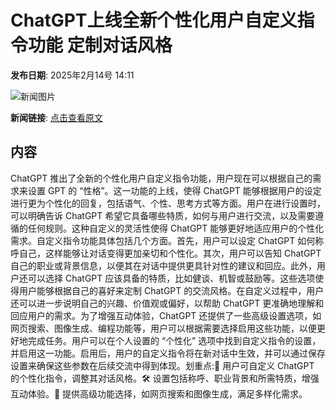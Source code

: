 # ChatGPT上线全新个性化用户自定义指令功能 定制对话风格

**发布日期**: 2025年2月14号 14:11

![新闻图片](https://upload.chinaz.com/2025/0214/6387513905028785837457440.png)

**新闻链接**: [点击查看原文](https://www.aibase.com/zh/news/15383)

## 内容

ChatGPT 推出了全新的个性化用户自定义指令功能，用户现在可以根据自己的需求来设置 GPT 的 “性格”。这一功能的上线，使得 ChatGPT 能够根据用户的设定进行更为个性化的回复，包括语气、个性、思考方式等方面。用户在进行设置时，可以明确告诉 ChatGPT 希望它具备哪些特质，如何与用户进行交流，以及需要遵循的任何规则。这种自定义的灵活性使得 ChatGPT 能够更好地适应用户的个性化需求。自定义指令功能具体包括几个方面。首先，用户可以设定 ChatGPT 如何称呼自己，这样能够让对话变得更加亲切和个性化。其次，用户可以告知 ChatGPT 自己的职业或背景信息，以便其在对话中提供更具针对性的建议和回应。此外，用户还可以选择 ChatGPT 应该具备的特质，比如健谈、机智或鼓励等。这些选项使得用户能够根据自己的喜好来定制 ChatGPT 的交流风格。在自定义过程中，用户还可以进一步说明自己的兴趣、价值观或偏好，以帮助 ChatGPT 更准确地理解和回应用户的需求。为了增强互动体验，ChatGPT 还提供了一些高级设置选项，如网页搜索、图像生成、编程功能等，用户可以根据需要选择启用这些功能，以便更好地完成任务。用户可以在个人设置的 “个性化” 选项中找到自定义指令的设置，并启用这一功能。启用后，用户的自定义指令将在新对话中生效，并可以通过保存设置来确保这些参数在后续交流中得到体现。划重点:🌟 用户可自定义 ChatGPT 的个性化指令，调整其对话风格。🛠️ 设置包括称呼、职业背景和所需特质，增强互动体验。🔧 提供高级功能选择，如网页搜索和图像生成，满足多样化需求。
